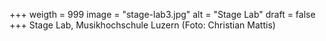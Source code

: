 ﻿+++
weigth = 999
image = "stage-lab3.jpg"
alt = "Stage Lab"
draft = false
+++
Stage Lab, Musikhochschule Luzern (Foto: Christian Mattis)
